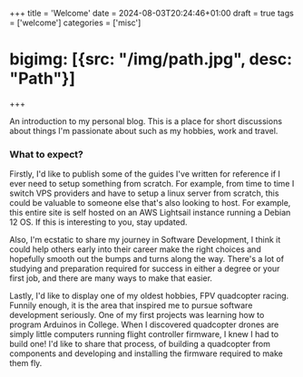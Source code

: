 +++
title = 'Welcome'
date = 2024-08-03T20:24:46+01:00
draft = true
tags = ['welcome']
categories = ['misc']
# bigimg: [{src: "/img/path.jpg", desc: "Path"}]
+++

An introduction to my personal blog. This is a place for short discussions about things I'm passionate about such as my hobbies, work and travel.

### What to expect?

Firstly, I'd like to publish some of the guides I've written for reference if I ever need to setup something from scratch.
For example, from time to time I switch VPS providers and have to setup a linux server from scratch, this could be valuable to someone else that's also looking to host. For example, this entire site is self hosted on an AWS Lightsail instance running a Debian 12 OS. If this is interesting to you, stay updated.

Also, I'm ecstatic to share my journey in Software Development, I think it could help others early into their career make the right choices and hopefully smooth out the bumps and turns along the way. There's a lot of studying and preparation required for success in either a degree or your first job, and there are many ways to make that easier.

Lastly, I'd like to display one of my oldest hobbies, FPV quadcopter racing. Funnily enough, it is the area that inspired me to pursue software development seriously. One of my first projects was learning how to program Arduinos in College. When I discovered quadcopter drones are simply little computers running flight controller firmware, I knew I had to build one!
I'd like to share that process, of building a quadcopter from components and developing and installing the firmware required to make them fly.
